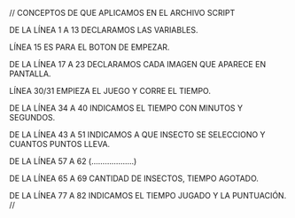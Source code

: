 // CONCEPTOS DE QUE APLICAMOS EN EL ARCHIVO SCRIPT

DE LA LÍNEA 1 A 13 DECLARAMOS LAS VARIABLES.

LÍNEA 15 ES PARA EL BOTON DE EMPEZAR.

DE LA LÍNEA 17 A 23 DECLARAMOS CADA IMAGEN QUE APARECE EN PANTALLA.

LÍNEA 30/31 EMPIEZA EL JUEGO Y CORRE EL TIEMPO.

DE LA LÍNEA 34 A 40 INDICAMOS EL TIEMPO CON MINUTOS Y SEGUNDOS.

DE LA LÍNEA 43 A 51 INDICAMOS A QUE INSECTO SE SELECCIONO Y CUANTOS PUNTOS LLEVA.

DE LA LÍNEA 57 A 62 (……………….)

DE LA LÍNEA 65 A 69 CANTIDAD DE INSECTOS, TIEMPO AGOTADO.

DE LA LÍNEA 77 A 82 INDICAMOS EL TIEMPO JUGADO Y LA PUNTUACIÓN. //
